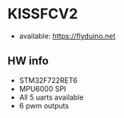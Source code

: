 # KISSFCV2


* available: https://flyduino.net

## HW info

* STM32F722RET6
* MPU6000 SPI
* All 5 uarts available
* 6 pwm outputs
